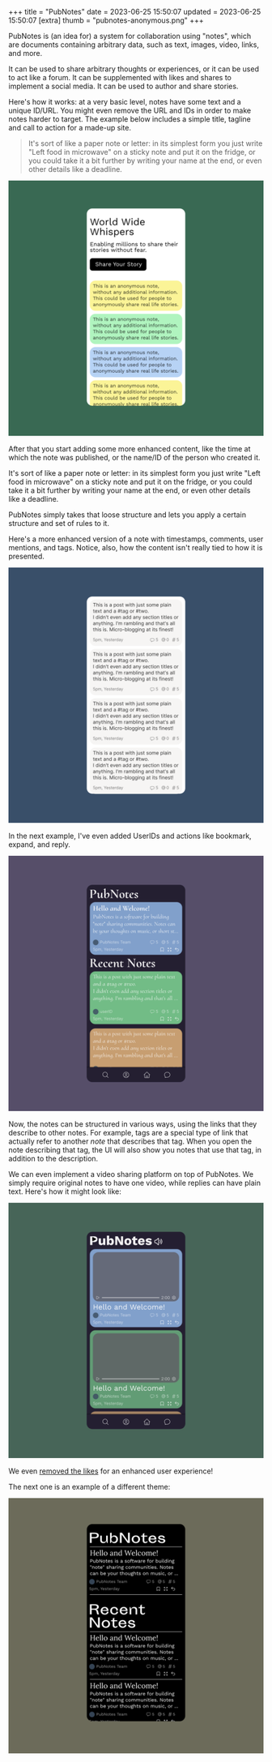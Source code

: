 +++
title = "PubNotes"
date = 2023-06-25 15:50:07
updated = 2023-06-25 15:50:07
[extra]
thumb = "pubnotes-anonymous.png"
+++

PubNotes is (an idea for) a system for collaboration using "notes",
which are documents containing arbitrary data,
such as text, images, video, links, and more.

It can be used to share arbitrary thoughts or experiences,
or it can be used to act like a forum.
It can be supplemented with likes and shares
to implement a social media.
It can be used to author and share stories.

Here's how it works:
at a very basic level, notes have some text
and a unique ID/URL.
You might even remove the URL and IDs
in order to make notes harder to target.
The example below includes
a simple title, tagline and call to action
for a made-up site.

> It's sort of like a paper note or letter:
> in its simplest form
> you just write "Left food in microwave" on a sticky note
> and put it on the fridge,
> or you could take it a bit further
> by writing your name at the end,
> or even other details like a deadline.

![image of anonymous notes](/pubnotes-anonymous.png)

After that you start adding some more enhanced content,
like the time at which the note was published,
or the name/ID of the person who created it.

It's sort of like a paper note or letter:
in its simplest form
you just write "Left food in microwave" on a sticky note
and put it on the fridge,
or you could take it a bit further
by writing your name at the end,
or even other details like a deadline.

<!-- ![image of sticky note with various degrees of content]() -->

PubNotes simply takes that loose structure
and lets you apply a certain structure
and set of rules to it.

Here's a more enhanced version of a note
with timestamps, comments, user mentions, and tags.
Notice, also, how the content isn't really tied to
how it is presented.

![example with comments, mentions, tags](/pubnotes-microblogging.png)

In the next example, I've even added UserIDs
and actions like bookmark, expand, and reply.

![example with userid, bookmark, expand, reply](/pubnotes-microblogging-actions.png)

Now, the notes can be structured in various ways,
using the links that they describe to other notes.
For example, tags are a special type of link
that actually refer to another *note*
that describes that tag.
When you open the note describing that tag,
the UI will also show you notes that use that tag,
in addition to the description.

We can even implement a video sharing platform
on top of PubNotes.
We simply require original notes to have one video,
while replies can have plain text.
Here's how it might look like:

![pubnotes video sharing](/pubnotes-video-sharing.png)

We even [removed the likes](https://blog.youtube/news-and-events/update-to-youtube/)
for an enhanced user experience!

The next one is an example of a different theme:

![PubNotes theme example](/pubnotes-theme-example.png)
